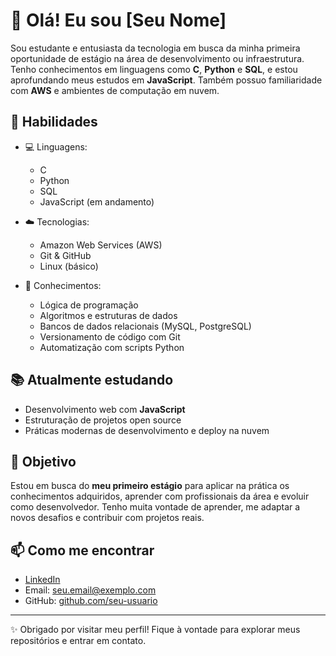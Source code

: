 # 👋 Olá! Eu sou [Seu Nome]

Sou estudante e entusiasta da tecnologia em busca da minha primeira oportunidade de estágio na área de desenvolvimento ou infraestrutura. Tenho conhecimentos em linguagens como **C**, **Python** e **SQL**, e estou aprofundando meus estudos em **JavaScript**. Também possuo familiaridade com **AWS** e ambientes de computação em nuvem.

## 🚀 Habilidades

- 💻 Linguagens:  
  - C  
  - Python  
  - SQL  
  - JavaScript (em andamento)

- ☁️ Tecnologias:  
  - Amazon Web Services (AWS)  
  - Git & GitHub  
  - Linux (básico)  

- 🧠 Conhecimentos:  
  - Lógica de programação  
  - Algoritmos e estruturas de dados  
  - Bancos de dados relacionais (MySQL, PostgreSQL)  
  - Versionamento de código com Git  
  - Automatização com scripts Python

## 📚 Atualmente estudando

- Desenvolvimento web com **JavaScript**
- Estruturação de projetos open source
- Práticas modernas de desenvolvimento e deploy na nuvem

## 🎯 Objetivo

Estou em busca do **meu primeiro estágio** para aplicar na prática os conhecimentos adquiridos, aprender com profissionais da área e evoluir como desenvolvedor. Tenho muita vontade de aprender, me adaptar a novos desafios e contribuir com projetos reais.

## 📫 Como me encontrar

- [LinkedIn](https://www.linkedin.com/in/seu-usuario)
- Email: seu.email@exemplo.com
- GitHub: [github.com/seu-usuario](https://github.com/seu-usuario)

---

✨ Obrigado por visitar meu perfil! Fique à vontade para explorar meus repositórios e entrar em contato.
